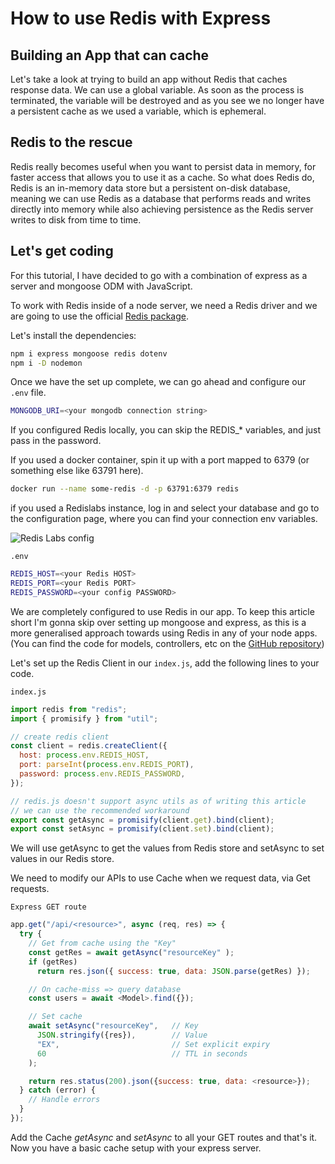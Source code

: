 # How to use Redis with Express

## Building an App that can cache

Let's take a look at trying to build an app without Redis that caches response data. We can use a global variable. As soon as the process is terminated, the variable will be destroyed and as you see we no longer have a persistent cache as we used a variable, which is ephemeral.

## Redis to the rescue

Redis really becomes useful when you want to persist data in memory, for faster access that allows you to use it as a cache. So what does Redis do, Redis is an in-memory data store but a persistent on-disk database, meaning we can use Redis as a database that performs reads and writes directly into memory while also achieving persistence as the Redis server writes to disk from time to time.

## Let's get coding

For this tutorial, I have decided to go with a combination of express as a server and mongoose ODM with JavaScript.

To work with Redis inside of a node server, we need a Redis driver and we are going to use the official [Redis package](https://www.npmjs.com/package/redis).

Let's install the dependencies:

```bash
npm i express mongoose redis dotenv
npm i -D nodemon
```

Once we have the set up complete, we can go ahead and configure our `.env` file.

```bash
MONGODB_URI=<your mongodb connection string>
```

If you configured Redis locally, you can skip the REDIS\_\* variables, and just pass in the password.

If you used a docker container, spin it up with a port mapped to 6379 (or something else like 63791 here).

```bash
docker run --name some-redis -d -p 63791:6379 redis
```

if you used a Redislabs instance, log in and select your database and go to the configuration page, where you can find your connection env variables.

![Redis Labs config](https://cdn.hashnode.com/res/hashnode/image/upload/v1620251015217/pJP2t2wOT.png)

`.env`

```bash
REDIS_HOST=<your Redis HOST>
REDIS_PORT=<your Redis PORT>
REDIS_PASSWORD=<your config PASSWORD>
```

We are completely configured to use Redis in our app. To keep this article short I'm gonna skip over setting up mongoose and express, as this is a more generalised approach towards using Redis in any of your node apps.
(You can find the code for models, controllers, etc on the [GitHub repository](https://github.com/cryptus-neoxys/node-redis-tutorial))

Let's set up the Redis Client in our `index.js`, add the following lines to your code.

`index.js`

```javascript
import redis from "redis";
import { promisify } from "util";

// create redis client
const client = redis.createClient({
  host: process.env.REDIS_HOST,
  port: parseInt(process.env.REDIS_PORT),
  password: process.env.REDIS_PASSWORD,
});

// redis.js doesn't support async utils as of writing this article
// we can use the recommended workaround
export const getAsync = promisify(client.get).bind(client);
export const setAsync = promisify(client.set).bind(client);
```

We will use getAsync to get the values from Redis store and setAsync to set values in our Redis store.

We need to modify our APIs to use Cache when we request data, via Get requests.

`Express GET route`

```javascript
app.get("/api/<resource>", async (req, res) => {
  try {
    // Get from cache using the "Key"
    const getRes = await getAsync("resourceKey" );
    if (getRes)
      return res.json({ success: true, data: JSON.parse(getRes) });

    // On cache-miss => query database
    const users = await <Model>.find({});

    // Set cache
    await setAsync("resourceKey",   // Key
      JSON.stringify({res}),        // Value
      "EX",                         // Set explicit expiry
      60                            // TTL in seconds
    );

    return res.status(200).json({success: true, data: <resource>});
  } catch (error) {
    // Handle errors
  }
});
```

Add the Cache _getAsync_ and _setAsync_ to all your GET routes and that's it. Now you have a basic cache setup with your express server.

